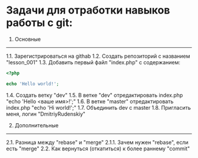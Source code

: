 Задачи для отработки навыков работы с git:
===

1. Основные
---
1.1. Зарегистрироваться на githab
1.2. Создать репозиторий с названием "lesson_001"
1.3. Добавить первый файл "index.php" с содержанием:
```php
<?php

echo 'Hello world!';
```
1.4. Создать ветку "dev"
1.5. В ветке "dev" отредактировать index.php "echo 'Hello <ваше имя>!';"
1.6. В ветке "master" отредактировать index.php "echo 'Hi world!';"
1.7. Объединить dev с master
1.8. Пригласить меня, логин "DmitriyRudenskiy"

2. Дополнительные
---
2.1. Разница между "rebase" и "merge"
2.1.1. Зачем нужен "rebase", если есть "merge"
2.2. Как вернуться (откатиться) к более раннему "commit"